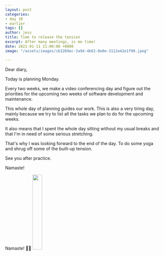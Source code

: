 ```yaml
---
layout: post
categories:
- day 10
- earlier
tags: []
author: jess
title: Time to release the tension
excerpt: After many meetings, is me time!
date: 2021-01-11 21:00:00 +0000
image: "/assets/images/cb3269ec-3a9d-4b62-8e0e-3112e42e1f90.jpeg"

---
```

Dear diary,

Today is planning Monday.

Every two weeks, we make a video conferencing day and figure out the priorities for the upcoming two weeks of software development and maintenance.

This whole day of planning guides our work. This is also a very tiring day, mainly because we try to list all the tasks we plan to do for the upcoming weeks.

It also means that I spent the whole day sitting without my usual breaks and that I'm in need of some serious stretching.

That's why I was looking forward to the end of the day. To do some yoga and shrug off some of the built-up tension.

See you after practice.

Namaste!

Namaste! 🧘‍♀️ <img width="25%" height="25%" src="{{site.url}}{{site.baseurl}}/assets/images/jess-signature.gif">